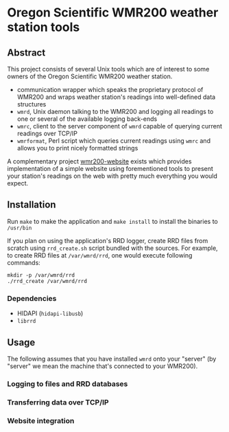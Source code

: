 # Oregon Scientific WMR200 weather station tools


## Abstract

This project consists of several Unix tools which are of interest to some owners
of the Oregon Scientific WMR200 weather station.

* communication wrapper which speaks the proprietary protocol of WMR200 and
	wraps weather station's readings into well-defined data structures
* `wmrd`, Unix daemon talking to the WMR200 and logging all readings to one or
	several of the available logging back-ends
* `wmrc`, client to the server component of `wmrd` capable of querying current
	readings over TCP/IP
* `wmrformat`, Perl script which queries current readings using `wmrc` and allows
	you to print nicely formatted strings

A complementary project [wmr200-website](https://github.com/dcepelik/wmr200-website.git)
exists which provides implementation of a simple website using forementioned
tools to present your station's readings on the web with pretty much everything
you would expect.


## Installation

Run `make` to make the application and `make install` to install the binaries
to `/usr/bin`

If you plan on using the application's RRD logger, create RRD files from scratch
using `rrd_create.sh` script bundled with the sources. For example, to create
RRD files at `/var/wmrd/rrd`, one would execute following commands:

	mkdir -p /var/wmrd/rrd
	./rrd_create /var/wmrd/rrd


### Dependencies

* HIDAPI (`hidapi-libusb`)
* `librrd`


## Usage

The following assumes that you have installed `wmrd` onto your "server" (by
"server" we mean the machine that's connected to your WMR200).

### Logging to files and RRD databases

### Transferring data over TCP/IP

### Website integration
